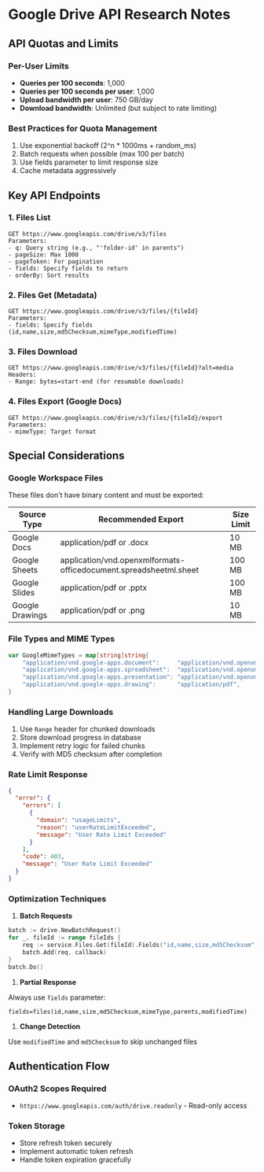 # Google Drive API Research Notes

## API Quotas and Limits

### Per-User Limits

- **Queries per 100 seconds**: 1,000
- **Queries per 100 seconds per user**: 1,000
- **Upload bandwidth per user**: 750 GB/day
- **Download bandwidth**: Unlimited (but subject to rate limiting)

### Best Practices for Quota Management

1. Use exponential backoff (2^n * 1000ms + random_ms)
2. Batch requests when possible (max 100 per batch)
3. Use fields parameter to limit response size
4. Cache metadata aggressively

## Key API Endpoints

### 1. Files List

```http
GET https://www.googleapis.com/drive/v3/files
Parameters:
- q: Query string (e.g., "'folder-id' in parents")
- pageSize: Max 1000
- pageToken: For pagination
- fields: Specify fields to return
- orderBy: Sort results
```

### 2. Files Get (Metadata)

```http
GET https://www.googleapis.com/drive/v3/files/{fileId}
Parameters:
- fields: Specify fields (id,name,size,md5Checksum,mimeType,modifiedTime)
```

### 3. Files Download

```http
GET https://www.googleapis.com/drive/v3/files/{fileId}?alt=media
Headers:
- Range: bytes=start-end (for resumable downloads)
```

### 4. Files Export (Google Docs)

```http
GET https://www.googleapis.com/drive/v3/files/{fileId}/export
Parameters:
- mimeType: Target format
```

## Special Considerations

### Google Workspace Files

These files don't have binary content and must be exported:

| Source Type | Recommended Export | Size Limit |
|------------|-------------------|------------|
| Google Docs | application/pdf or .docx | 10 MB |
| Google Sheets | application/vnd.openxmlformats-officedocument.spreadsheetml.sheet | 100 MB |
| Google Slides | application/pdf or .pptx | 100 MB |
| Google Drawings | application/pdf or .png | 10 MB |

### File Types and MIME Types

```go
var GoogleMimeTypes = map[string]string{
    "application/vnd.google-apps.document":     "application/vnd.openxmlformats-officedocument.wordprocessingml.document",
    "application/vnd.google-apps.spreadsheet":  "application/vnd.openxmlformats-officedocument.spreadsheetml.sheet",
    "application/vnd.google-apps.presentation": "application/vnd.openxmlformats-officedocument.presentationml.presentation",
    "application/vnd.google-apps.drawing":      "application/pdf",
}
```

### Handling Large Downloads

1. Use `Range` header for chunked downloads
2. Store download progress in database
3. Implement retry logic for failed chunks
4. Verify with MD5 checksum after completion

### Rate Limit Response

```json
{
  "error": {
    "errors": [
      {
        "domain": "usageLimits",
        "reason": "userRateLimitExceeded",
        "message": "User Rate Limit Exceeded"
      }
    ],
    "code": 403,
    "message": "User Rate Limit Exceeded"
  }
}
```

### Optimization Techniques

1. **Batch Requests**

```go
batch := drive.NewBatchRequest()
for _, fileId := range fileIds {
    req := service.Files.Get(fileId).Fields("id,name,size,md5Checksum")
    batch.Add(req, callback)
}
batch.Do()
```

1. **Partial Response**

Always use `fields` parameter:

```http
fields=files(id,name,size,md5Checksum,mimeType,parents,modifiedTime)
```

1. **Change Detection**

Use `modifiedTime` and `md5Checksum` to skip unchanged files

## Authentication Flow

### OAuth2 Scopes Required

- `https://www.googleapis.com/auth/drive.readonly` - Read-only access

### Token Storage

- Store refresh token securely
- Implement automatic token refresh
- Handle token expiration gracefully
